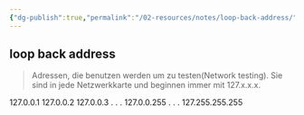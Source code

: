 ```yaml
---
{"dg-publish":true,"permalink":"/02-resources/notes/loop-back-address/","tags":["netzwerk/loopback"],"noteIcon":"","updated":"2025-08-26T16:35:05.666+02:00"}
---
```


## loop back address 
> Adressen, die benutzen werden um zu testen(Network testing). Sie sind in jede Netzwerkkarte und beginnen immer mit 127.x.x.x.

127.0.0.1
127.0.0.2
127.0.0.3
.
.
.
127.0.0.255
.
.
.
127.255.255.255

